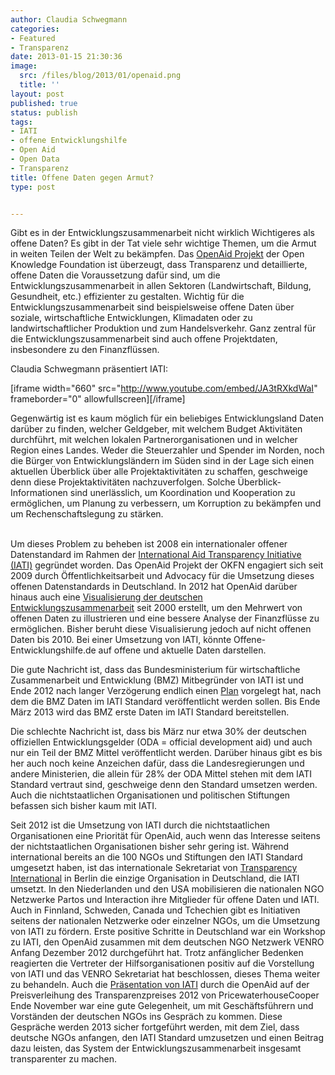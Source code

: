 ```yaml
---
author: Claudia Schwegmann
categories:
- Featured
- Transparenz
date: 2013-01-15 21:30:36
image:
  src: /files/blog/2013/01/openaid.png
  title: ''
layout: post
published: true
status: publish
tags:
- IATI
- offene Entwicklungshilfe
- Open Aid
- Open Data
- Transparenz
title: Offene Daten gegen Armut?
type: post


---
```


Gibt es in der Entwicklungszusammenarbeit nicht wirklich Wichtigeres als offene Daten? Es gibt in der Tat viele sehr wichtige Themen, um die Armut in weiten Teilen der Welt zu bekämpfen. Das [OpenAid Projekt](http://www.openaid.de/de) der Open Knowledge Foundation ist überzeugt, dass Transparenz und detaillierte, offene Daten die Voraussetzung dafür sind, um die Entwicklungszusammenarbeit in allen Sektoren (Landwirtschaft, Bildung, Gesundheit, etc.) effizienter zu gestalten. Wichtig für die Entwicklungszusammenarbeit sind beispielsweise offene Daten über soziale, wirtschaftliche Entwicklungen, Klimadaten oder zu landwirtschaftlicher Produktion und zum Handelsverkehr. Ganz zentral für die Entwicklungszusammenarbeit sind auch offene Projektdaten, insbesondere zu den Finanzflüssen.

Claudia Schwegmann präsentiert IATI:

[iframe width="660" src="http://www.youtube.com/embed/JA3tRXkdWaI" frameborder="0" allowfullscreen][/iframe]

Gegenwärtig ist es kaum möglich für ein beliebiges Entwicklungsland Daten darüber zu finden, welcher Geldgeber, mit welchem Budget Aktivitäten durchführt, mit welchen lokalen Partnerorganisationen und in welcher Region eines Landes. Weder die Steuerzahler und Spender im Norden, noch die Bürger von Entwicklungsländern im Süden sind in der Lage sich einen aktuellen Überblick über alle Projektaktivitäten zu schaffen, geschweige denn diese Projektaktivitäten nachzuverfolgen. Solche Überblick-Informationen sind unerlässlich, um Koordination und Kooperation zu ermöglichen, um Planung zu verbessern, um Korruption zu bekämpfen und um Rechenschaftslegung zu stärken.  
 

Um dieses Problem zu beheben ist 2008 ein internationaler offener Datenstandard im Rahmen der [International Aid Transparency Initiative (IATI)](http://www.aidtransparency.net/) gegründet worden. Das OpenAid Projekt der OKFN engagiert sich seit 2009 durch Öffentlichkeitsarbeit und Advocacy für die Umsetzung dieses offenen Datenstandards in Deutschland. In 2012 hat OpenAid darüber hinaus auch eine [Visualisierung der deutschen Entwicklungszusammenarbeit](http://www.offene-entwicklungshilfe.de/) seit 2000 erstellt, um den Mehrwert von offenen Daten zu illustrieren und eine bessere Analyse der Finanzflüsse zu ermöglichen. Bisher beruht diese Visualisierung jedoch auf nicht offenen Daten bis 2010. Bei einer Umsetzung von IATI, könnte Offene-Entwicklungshilfe.de auf offene und aktuelle Daten darstellen.

Die gute Nachricht ist, dass das Bundesministerium für wirtschaftliche Zusammenarbeit und Entwicklung (BMZ) Mitbegründer von IATI ist und Ende 2012 nach langer Verzögerung endlich einen [Plan](http://www.aidtransparency.net/implementation/attachment/iati-implementation-schedule_germany) vorgelegt hat, nach dem die BMZ Daten im IATI Standard veröffentlicht werden sollen. Bis Ende März 2013 wird das BMZ erste Daten im IATI Standard bereitstellen.

Die schlechte Nachricht ist, dass bis März nur etwa 30% der deutschen offiziellen Entwicklungsgelder (ODA = official development aid) und auch nur ein Teil der BMZ Mittel veröffentlicht werden. Darüber hinaus gibt es bis her auch noch keine Anzeichen dafür, dass die Landesregierungen und andere Ministerien, die allein für 28% der ODA Mittel stehen mit dem IATI Standard vertraut sind, geschweige denn den Standard umsetzen werden. Auch die nichtstaatlichen Organisationen und politischen Stiftungen befassen sich bisher kaum mit IATI.

Seit 2012 ist die Umsetzung von IATI durch die nichtstaatlichen Organisationen eine Priorität für OpenAid, auch wenn das Interesse seitens der nichtstaatlichen Organisationen bisher sehr gering ist. Während international bereits an die 100 NGOs und Stiftungen den IATI Standard umgesetzt haben, ist das internationale Sekretariat von [Transparency International](http://www.transparency.org/whoweare/accountability/iati/1/) in Berlin die einzige Organisation in Deutschland, die IATI umsetzt. In den Niederlanden und den USA mobilisieren die nationalen NGO Netzwerke Partos und Interaction ihre Mitglieder für offene Daten und IATI. Auch in Finnland, Schweden, Canada und Tchechien gibt es Initiativen seitens der nationalen Netzwerke oder einzelner NGOs, um die Umsetzung von IATI zu fördern. Erste positive Schritte in Deutschland war ein Workshop zu IATI, den OpenAid zusammen mit dem deutschen NGO Netzwerk VENRO Anfang Dezember 2012 durchgeführt hat. Trotz anfänglicher Bedenken reagierten die Vertreter der Hilfsorganisationen positiv auf die Vorstellung von IATI und das VENRO Sekretariat hat beschlossen, dieses Thema weiter zu behandeln. Auch die [Präsentation von IATI](http://www.youtube.com/watch?v=JA3tRXkdWaI) durch die OpenAid auf der Preisverleihung des Transparenzpreises 2012 von PricewaterhouseCooper Ende November war eine gute Gelegenheit, um mit Geschäftsführern und Vorständen der deutschen NGOs ins Gespräch zu kommen. Diese Gespräche werden 2013 sicher fortgeführt werden, mit dem Ziel, dass deutsche NGOs anfangen, den IATI Standard umzusetzen und einen Beitrag dazu leisten, das System der Entwicklungszusammenarbeit insgesamt transparenter zu machen.
